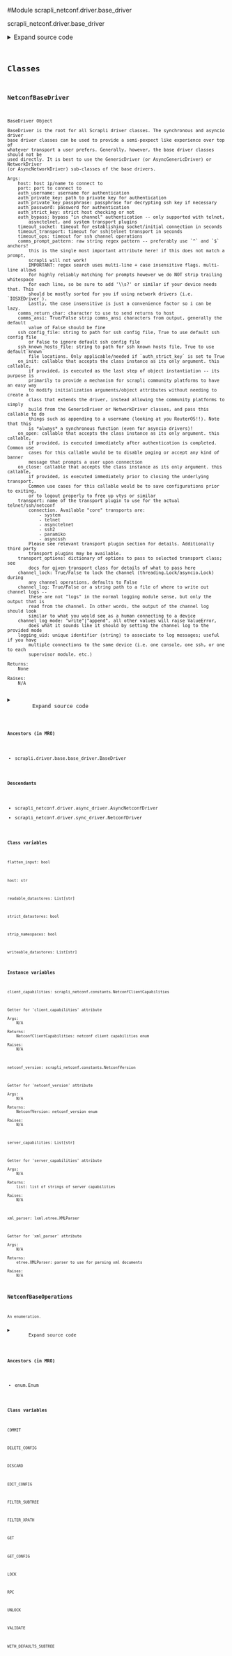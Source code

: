<link rel="preload stylesheet" as="style" href="https://cdnjs.cloudflare.com/ajax/libs/10up-sanitize.css/11.0.1/sanitize.min.css" integrity="sha256-PK9q560IAAa6WVRRh76LtCaI8pjTJ2z11v0miyNNjrs=" crossorigin>
<link rel="preload stylesheet" as="style" href="https://cdnjs.cloudflare.com/ajax/libs/10up-sanitize.css/11.0.1/typography.min.css" integrity="sha256-7l/o7C8jubJiy74VsKTidCy1yBkRtiUGbVkYBylBqUg=" crossorigin>
<link rel="stylesheet preload" as="style" href="https://cdnjs.cloudflare.com/ajax/libs/highlight.js/10.1.1/styles/github.min.css" crossorigin>
<script defer src="https://cdnjs.cloudflare.com/ajax/libs/highlight.js/10.1.1/highlight.min.js" integrity="sha256-Uv3H6lx7dJmRfRvH8TH6kJD1TSK1aFcwgx+mdg3epi8=" crossorigin></script>
<script>window.addEventListener('DOMContentLoaded', () => hljs.initHighlighting())</script>















#Module scrapli_netconf.driver.base_driver

scrapli_netconf.driver.base_driver

<details class="source">
    <summary>
        <span>Expand source code</span>
    </summary>
    <pre>
        <code class="python">
"""scrapli_netconf.driver.base_driver"""
import importlib
from dataclasses import fields
from enum import Enum
from typing import Any, Callable, List, Optional, Tuple, Union

from lxml import etree
from lxml.etree import Element

from scrapli.driver.base.base_driver import BaseDriver
from scrapli.exceptions import ScrapliTypeError, ScrapliValueError
from scrapli.helper import user_warning
from scrapli_netconf.channel.base_channel import NetconfBaseChannelArgs
from scrapli_netconf.constants import NetconfClientCapabilities, NetconfVersion, XmlParserVersion
from scrapli_netconf.exceptions import CapabilityNotSupported
from scrapli_netconf.response import NetconfResponse

COMPRESSED_PARSER = etree.XMLParser(remove_blank_text=True, recover=True)
STANDARD_PARSER = etree.XMLParser(remove_blank_text=False, recover=True)


class NetconfBaseOperations(Enum):
    FILTER_SUBTREE = "<filter type='{filter_type}'></filter>"
    FILTER_XPATH = "<filter type='{filter_type}' select='{xpath}'></filter>"
    WITH_DEFAULTS_SUBTREE = (
        "<with-defaults xmlns='urn:ietf:params:xml:ns:yang:ietf-netconf-with-defaults'>"
        "{default_type}</with-defaults>"
    )
    GET = "<get></get>"
    GET_CONFIG = "<get-config><source><{source}/></source></get-config>"
    EDIT_CONFIG = "<edit-config><target><{target}/></target></edit-config>"
    DELETE_CONFIG = "<delete-config><target><{target}/></target></delete-config>"
    COMMIT = "<commit/>"
    DISCARD = "<discard-changes/>"
    LOCK = "<lock><target><{target}/></target></lock>"
    UNLOCK = "<unlock><target><{target}/></target></unlock>"
    RPC = "<rpc xmlns='urn:ietf:params:xml:ns:netconf:base:1.0' message-id='{message_id}'></rpc>"
    VALIDATE = "<validate><source><{source}/></source></validate>"


class NetconfBaseDriver(BaseDriver):
    host: str
    readable_datastores: List[str]
    writeable_datastores: List[str]
    strip_namespaces: bool
    strict_datastores: bool
    flatten_input: bool
    _netconf_base_channel_args: NetconfBaseChannelArgs

    @property
    def netconf_version(self) -> NetconfVersion:
        """
        Getter for 'netconf_version' attribute

        Args:
            N/A

        Returns:
            NetconfVersion: netconf_version enum

        Raises:
            N/A

        """
        return self._netconf_base_channel_args.netconf_version

    @netconf_version.setter
    def netconf_version(self, value: NetconfVersion) -> None:
        """
        Setter for 'netconf_version' attribute

        Args:
            value: NetconfVersion

        Returns:
            None

        Raises:
            ScrapliTypeError: if value is not of type NetconfVersion

        """
        if not isinstance(value, NetconfVersion):
            raise ScrapliTypeError

        self.logger.debug(f"setting 'netconf_version' value to '{value.value}'")

        self._netconf_base_channel_args.netconf_version = value

        if self._netconf_base_channel_args.netconf_version == NetconfVersion.VERSION_1_0:
            self._base_channel_args.comms_prompt_pattern = "]]>]]>"
        else:
            self._base_channel_args.comms_prompt_pattern = r"^##$"

    @property
    def client_capabilities(self) -> NetconfClientCapabilities:
        """
        Getter for 'client_capabilities' attribute

        Args:
            N/A

        Returns:
            NetconfClientCapabilities: netconf client capabilities enum

        Raises:
            N/A

        """
        return self._netconf_base_channel_args.client_capabilities

    @client_capabilities.setter
    def client_capabilities(self, value: NetconfClientCapabilities) -> None:
        """
        Setter for 'client_capabilities' attribute

        Args:
            value: NetconfClientCapabilities value for client_capabilities

        Returns:
            None

        Raises:
            ScrapliTypeError: if value is not of type NetconfClientCapabilities

        """
        if not isinstance(value, NetconfClientCapabilities):
            raise ScrapliTypeError

        self.logger.debug(f"setting 'client_capabilities' value to '{value.value}'")

        self._netconf_base_channel_args.client_capabilities = value

    @property
    def server_capabilities(self) -> List[str]:
        """
        Getter for 'server_capabilities' attribute

        Args:
            N/A

        Returns:
            list: list of strings of server capabilities

        Raises:
            N/A

        """
        return self._netconf_base_channel_args.server_capabilities or []

    @server_capabilities.setter
    def server_capabilities(self, value: NetconfClientCapabilities) -> None:
        """
        Setter for 'server_capabilities' attribute

        Args:
            value: list of strings of netconf server capabilities

        Returns:
            None

        Raises:
            ScrapliTypeError: if value is not of type list

        """
        if not isinstance(value, list):
            raise ScrapliTypeError

        self.logger.debug(f"setting 'server_capabilities' value to '{value}'")

        self._netconf_base_channel_args.server_capabilities = value

    @staticmethod
    def _determine_preferred_netconf_version(
        preferred_netconf_version: Optional[str],
    ) -> NetconfVersion:
        """
        Determine users preferred netconf version (if applicable)

        Args:
            preferred_netconf_version: optional string indicating users preferred netconf version

        Returns:
            NetconfVersion: users preferred netconf version

        Raises:
            ScrapliValueError: if preferred_netconf_version is not None or a valid option

        """
        if preferred_netconf_version is None:
            return NetconfVersion.UNKNOWN
        if preferred_netconf_version == "1.0":
            return NetconfVersion.VERSION_1_0
        if preferred_netconf_version == "1.1":
            return NetconfVersion.VERSION_1_1

        raise ScrapliValueError(
            "'preferred_netconf_version' provided with invalid value, must be one of: "
            "None, '1.0', or '1.1'"
        )

    @staticmethod
    def _determine_preferred_xml_parser(use_compressed_parser: bool) -> XmlParserVersion:
        """
        Determine users preferred xml payload parser

        Args:
            use_compressed_parser: bool indicating use of compressed parser or not

        Returns:
            XmlParserVersion: users xml parser version

        Raises:
            N/A

        """
        if use_compressed_parser is True:
            return XmlParserVersion.COMPRESSED_PARSER
        return XmlParserVersion.STANDARD_PARSER

    @property
    def xml_parser(self) -> etree.XMLParser:
        """
        Getter for 'xml_parser' attribute

        Args:
            N/A

        Returns:
            etree.XMLParser: parser to use for parsing xml documents

        Raises:
            N/A

        """
        if self._netconf_base_channel_args.xml_parser == XmlParserVersion.COMPRESSED_PARSER:
            return COMPRESSED_PARSER
        return STANDARD_PARSER

    @xml_parser.setter
    def xml_parser(self, value: XmlParserVersion) -> None:
        """
        Setter for 'xml_parser' attribute

        Args:
            value: enum indicating parser version to use

        Returns:
            None

        Raises:
            ScrapliTypeError: if value is not of type XmlParserVersion

        """
        if not isinstance(value, XmlParserVersion):
            raise ScrapliTypeError

        self._netconf_base_channel_args.xml_parser = value

    def _transport_factory(self) -> Tuple[Callable[..., Any], object]:
        """
        Determine proper transport class and necessary arguments to initialize that class

        Args:
            N/A

        Returns:
            Tuple[Callable[..., Any], object]: tuple of transport class and dataclass of transport
                class specific arguments

        Raises:
            N/A

        """
        transport_plugin_module = importlib.import_module(
            f"scrapli_netconf.transport.plugins.{self.transport_name}.transport"
        )

        transport_class = getattr(
            transport_plugin_module, f"Netconf{self.transport_name.capitalize()}Transport"
        )
        plugin_transport_args_class = getattr(transport_plugin_module, "PluginTransportArgs")

        _plugin_transport_args = {
            field.name: getattr(self, field.name) for field in fields(plugin_transport_args_class)
        }

        plugin_transport_args = plugin_transport_args_class(**_plugin_transport_args)

        return transport_class, plugin_transport_args

    def _build_readable_datastores(self) -> None:
        """
        Build a list of readable datastores based on server's advertised capabilities

        Args:
            N/A

        Returns:
            None

        Raises:
            N/A

        """
        self.readable_datastores = []
        self.readable_datastores.append("running")
        if "urn:ietf:params:netconf:capability:candidate:1.0" in self.server_capabilities:
            self.readable_datastores.append("candidate")
        if "urn:ietf:params:netconf:capability:startup:1.0" in self.server_capabilities:
            self.readable_datastores.append("startup")

    def _build_writeable_datastores(self) -> None:
        """
        Build a list of writeable/editable datastores based on server's advertised capabilities

        Args:
            N/A

        Returns:
            None

        Raises:
            N/A

        """
        self.writeable_datastores = []
        if "urn:ietf:params:netconf:capability:writeable-running:1.0" in self.server_capabilities:
            self.writeable_datastores.append("running")
        if "urn:ietf:params:netconf:capability:writable-running:1.0" in self.server_capabilities:
            # NOTE: iosxe shows "writable" (as of 2020.07.01) despite RFC being "writeable"
            self.writeable_datastores.append("running")
        if "urn:ietf:params:netconf:capability:candidate:1.0" in self.server_capabilities:
            self.writeable_datastores.append("candidate")
        if "urn:ietf:params:netconf:capability:startup:1.0" in self.server_capabilities:
            self.writeable_datastores.append("startup")

    def _validate_get_config_target(self, source: str) -> None:
        """
        Validate get-config source is acceptable

        Args:
            source: configuration source to get; typically one of running|startup|candidate

        Returns:
            None

        Raises:
            ScrapliValueError: if an invalid source was selected and strict_datastores is True

        """
        if source not in self.readable_datastores:
            msg = f"'source' should be one of {self.readable_datastores}, got '{source}'"
            self.logger.warning(msg)
            if self.strict_datastores is True:
                raise ScrapliValueError(msg)
            user_warning(title="Invalid datastore source!", message=msg)

    def _validate_edit_config_target(self, target: str) -> None:
        """
        Validate edit-config/lock/unlock target is acceptable

        Args:
            target: configuration source to edit/lock; typically one of running|startup|candidate

        Returns:
            None

        Raises:
            ScrapliValueError: if an invalid source was selected

        """
        if target not in self.writeable_datastores:
            msg = f"'target' should be one of {self.writeable_datastores}, got '{target}'"
            self.logger.warning(msg)
            if self.strict_datastores is True:
                raise ScrapliValueError(msg)
            user_warning(title="Invalid datastore target!", message=msg)

    def _validate_delete_config_target(self, target: str) -> None:
        """
        Validate delete-config/lock/unlock target is acceptable

        Args:
            target: configuration source to delete; typically one of startup|candidate

        Returns:
            None

        Raises:
            ScrapliValueError: if an invalid target was selected

        """
        if target == "running" or target not in self.writeable_datastores:
            msg = f"'target' should be one of {self.writeable_datastores}, got '{target}'"
            if target == "running":
                msg = "delete-config 'target' may not be 'running'"
            self.logger.warning(msg)
            if self.strict_datastores is True:
                raise ScrapliValueError(msg)
            user_warning(title="Invalid datastore target!", message=msg)

    def _build_base_elem(self) -> Element:
        """
        Create base element for netconf operations

        Args:
            N/A

        Returns:
            Element: lxml base element to use for netconf operation

        Raises:
            N/A

        """
        # pylint did not seem to want to be ok with assigning this as a class attribute... and its
        # only used here so... here we are
        self.message_id: int  # pylint: disable=W0201
        self.logger.debug(f"Building base element for message id {self.message_id}")
        base_xml_str = NetconfBaseOperations.RPC.value.format(message_id=self.message_id)
        self.message_id += 1
        base_elem = etree.fromstring(text=base_xml_str)
        return base_elem

    def _build_filters(self, filters: List[str], filter_type: str = "subtree") -> Element:
        """
        Create filter element for a given rpc

        Args:
            filters: list of strings of filters to build into a filter element
            filter_type: type of filter; subtree|xpath

        Returns:
            Element: lxml filter element to use for netconf operation

        Raises:
            CapabilityNotSupported: if xpath selected and not supported on server
            ScrapliValueError: if filter_type is not one of subtree|xpath

        """
        if filter_type == "subtree":
            xml_filter_elem = etree.fromstring(
                NetconfBaseOperations.FILTER_SUBTREE.value.format(filter_type=filter_type),
            )
            for filter_ in filters:
                # "validate" subtree filter by forcing it into xml, parser "flattens" it as well
                xml_filter_element = etree.fromstring(filter_, parser=self.xml_parser)
                # insert the subtree filter into the parent filter element
                xml_filter_elem.insert(1, xml_filter_element)
        elif filter_type == "xpath":
            if "urn:ietf:params:netconf:capability:xpath:1.0" not in self.server_capabilities:
                msg = "xpath filter requested, but is not supported by the server"
                self.logger.exception(msg)
                raise CapabilityNotSupported(msg)
            # assuming for now that there will only ever be a single xpath string/filter... this may
            # end up being a shitty assumption!
            filter_ = filters[0]
            xml_filter_elem = etree.fromstring(
                NetconfBaseOperations.FILTER_XPATH.value.format(
                    filter_type=filter_type, xpath=filter_
                ),
                parser=self.xml_parser,
            )
        else:
            raise ScrapliValueError(
                f"'filter_type' should be one of subtree|xpath, got '{filter_type}'"
            )
        return xml_filter_elem

    def _build_with_defaults(self, default_type: str = "report-all") -> Element:
        """
        Create with-defaults element for a given operation

        Args:
            default_type: enumeration of with-defaults; report-all|trim|explicit|report-all-tagged

        Returns:
            Element: lxml with-defaults element to use for netconf operation

        Raises:
            CapabilityNotSupported: if default_type provided but not supported by device
            ScrapliValueError: if default_type is not one of
                report-all|trim|explicit|report-all-tagged

        """

        if default_type in ["report-all", "trim", "explicit", "report-all-tagged"]:
            if (
                "urn:ietf:params:netconf:capability:with-defaults:1.0"
                not in self.server_capabilities
            ):
                msg = "with-defaults requested, but is not supported by the server"
                self.logger.exception(msg)
                raise CapabilityNotSupported(msg)
            xml_with_defaults_element = etree.fromstring(
                NetconfBaseOperations.WITH_DEFAULTS_SUBTREE.value.format(default_type=default_type),
                parser=self.xml_parser,
            )
        else:
            raise ScrapliValueError(
                "'default_type' should be one of report-all|trim|explicit|report-all-tagged, "
                f"got '{default_type}'"
            )
        return xml_with_defaults_element

    def _pre_get(self, filter_: str, filter_type: str = "subtree") -> NetconfResponse:
        """
        Handle pre "get" tasks for consistency between sync/async versions

        *NOTE*
        The channel input (filter_) is loaded up as an lxml etree element here, this is done with a
        parser that removes whitespace. This has a somewhat undesirable effect of making any
        "pretty" input not pretty, however... after we load the xml object (which we do to validate
        that it is valid xml) we dump that xml object back to a string to be used as the actual
        raw payload we send down the channel, which means we are sending "flattened" (not pretty/
        indented xml) to the device. This is important it seems! Some devices seme to not mind
        having the "nicely" formatted input (pretty xml). But! On devices that "echo" the inputs
        back -- sometimes the device will respond to our rpc without "finishing" echoing our inputs
        to the device, this breaks the core "read until input" processing that scrapli always does.
        For whatever reason if there are no line breaks this does not seem to happen? /shrug. Note
        that this comment applies to all of the "pre" methods that we parse a filter/payload!

        Args:
            filter_: string filter to apply to the get
            filter_type: type of filter; subtree|xpath

        Returns:
            NetconfResponse: scrapli_netconf NetconfResponse object containing all the necessary
                channel inputs (string and xml)

        Raises:
            N/A

        """
        self.logger.debug(
            f"Building payload for 'get' operation. filter_type: {filter_type}, filter_: {filter_}"
        )

        # build base request and insert the get element
        xml_request = self._build_base_elem()
        xml_get_element = etree.fromstring(NetconfBaseOperations.GET.value)
        xml_request.insert(0, xml_get_element)

        xml_filter_elem = self._build_filters(filters=[filter_], filter_type=filter_type)

        # insert filter element into parent get element
        get_element = xml_request.find("get")
        get_element.insert(0, xml_filter_elem)

        channel_input = etree.tostring(
            element_or_tree=xml_request, xml_declaration=True, encoding="utf-8"
        )

        if self.netconf_version == NetconfVersion.VERSION_1_0:
            channel_input = channel_input + b"\n]]>]]>"

        response = NetconfResponse(
            host=self.host,
            channel_input=channel_input.decode(),
            xml_input=xml_request,
            netconf_version=self.netconf_version,
            strip_namespaces=self.strip_namespaces,
        )
        self.logger.debug(f"Built payload for 'get' operation. Payload: {channel_input.decode()}")
        return response

    def _pre_get_config(
        self,
        source: str = "running",
        filters: Optional[Union[str, List[str]]] = None,
        filter_type: str = "subtree",
        default_type: Optional[str] = None,
    ) -> NetconfResponse:
        """
        Handle pre "get_config" tasks for consistency between sync/async versions

        Args:
            source: configuration source to get; typically one of running|startup|candidate
            filters: string or list of strings of filters to apply to configuration
            filter_type: type of filter; subtree|xpath
            default_type: string of with-default mode to apply when retrieving configuration

        Returns:
            NetconfResponse: scrapli_netconf NetconfResponse object containing all the necessary
                channel inputs (string and xml)

        Raises:
            N/A

        """
        self.logger.debug(
            f"Building payload for 'get-config' operation. source: {source}, filter_type: "
            f"{filter_type}, filters: {filters}, default_type: {default_type}"
        )
        self._validate_get_config_target(source=source)

        # build base request and insert the get-config element
        xml_request = self._build_base_elem()
        xml_get_config_element = etree.fromstring(
            NetconfBaseOperations.GET_CONFIG.value.format(source=source), parser=self.xml_parser
        )
        xml_request.insert(0, xml_get_config_element)

        if filters is not None:
            if isinstance(filters, str):
                filters = [filters]
            xml_filter_elem = self._build_filters(filters=filters, filter_type=filter_type)
            # insert filter element into parent get element
            get_element = xml_request.find("get-config")
            # insert *after* source, otherwise juniper seems to gripe, maybe/probably others as well
            get_element.insert(1, xml_filter_elem)

        if default_type is not None:
            xml_with_defaults_elem = self._build_with_defaults(default_type=default_type)
            get_element = xml_request.find("get-config")
            get_element.insert(2, xml_with_defaults_elem)

        channel_input = etree.tostring(
            element_or_tree=xml_request, xml_declaration=True, encoding="utf-8"
        )

        if self.netconf_version == NetconfVersion.VERSION_1_0:
            channel_input = channel_input + b"\n]]>]]>"

        response = NetconfResponse(
            host=self.host,
            channel_input=channel_input.decode(),
            xml_input=xml_request,
            netconf_version=self.netconf_version,
            strip_namespaces=self.strip_namespaces,
        )
        self.logger.debug(
            f"Built payload for 'get-config' operation. Payload: {channel_input.decode()}"
        )
        return response

    def _pre_edit_config(
        self, config: Union[str, List[str]], target: str = "running"
    ) -> NetconfResponse:
        """
        Handle pre "edit_config" tasks for consistency between sync/async versions

        Args:
            config: configuration to send to device
            target: configuration source to target; running|startup|candidate

        Returns:
            NetconfResponse: scrapli_netconf NetconfResponse object containing all the necessary
                channel inputs (string and xml)

        Raises:
            N/A

        """
        self.logger.debug(
            f"Building payload for 'edit-config' operation. target: {target}, config: {config}"
        )
        self._validate_edit_config_target(target=target)

        xml_config = etree.fromstring(config, parser=self.xml_parser)

        # build base request and insert the edit-config element
        xml_request = self._build_base_elem()
        xml_edit_config_element = etree.fromstring(
            NetconfBaseOperations.EDIT_CONFIG.value.format(target=target)
        )
        xml_request.insert(0, xml_edit_config_element)

        # insert parent filter element to first position so that target stays first just for nice
        # output/readability
        edit_config_element = xml_request.find("edit-config")
        edit_config_element.insert(1, xml_config)

        channel_input = etree.tostring(
            element_or_tree=xml_request, xml_declaration=True, encoding="utf-8"
        )

        if self.netconf_version == NetconfVersion.VERSION_1_0:
            channel_input = channel_input + b"\n]]>]]>"

        response = NetconfResponse(
            host=self.host,
            channel_input=channel_input.decode(),
            xml_input=xml_request,
            netconf_version=self.netconf_version,
            strip_namespaces=self.strip_namespaces,
        )
        self.logger.debug(
            f"Built payload for 'edit-config' operation. Payload: {channel_input.decode()}"
        )
        return response

    def _pre_delete_config(self, target: str = "running") -> NetconfResponse:
        """
        Handle pre "edit_config" tasks for consistency between sync/async versions

        Args:
            target: configuration source to target; startup|candidate

        Returns:
            NetconfResponse: scrapli_netconf NetconfResponse object containing all the necessary
                channel inputs (string and xml)

        Raises:
            N/A

        """
        self.logger.debug(f"Building payload for 'delete-config' operation. target: {target}")
        self._validate_delete_config_target(target=target)

        xml_request = self._build_base_elem()
        xml_validate_element = etree.fromstring(
            NetconfBaseOperations.DELETE_CONFIG.value.format(target=target), parser=self.xml_parser
        )
        xml_request.insert(0, xml_validate_element)
        channel_input = etree.tostring(
            element_or_tree=xml_request, xml_declaration=True, encoding="utf-8"
        )

        if self.netconf_version == NetconfVersion.VERSION_1_0:
            channel_input = channel_input + b"\n]]>]]>"

        response = NetconfResponse(
            host=self.host,
            channel_input=channel_input.decode(),
            xml_input=xml_request,
            netconf_version=self.netconf_version,
            strip_namespaces=self.strip_namespaces,
        )
        self.logger.debug(
            f"Built payload for 'delete-config' operation. Payload: {channel_input.decode()}"
        )
        return response

    def _pre_commit(self) -> NetconfResponse:
        """
        Handle pre "commit" tasks for consistency between sync/async versions

        Args:
            N/A

        Returns:
            NetconfResponse: scrapli_netconf NetconfResponse object containing all the necessary
                channel inputs (string and xml)

        Raises:
            N/A

        """
        self.logger.debug("Building payload for 'commit' operation")
        xml_request = self._build_base_elem()
        xml_commit_element = etree.fromstring(
            NetconfBaseOperations.COMMIT.value, parser=self.xml_parser
        )
        xml_request.insert(0, xml_commit_element)
        channel_input = etree.tostring(xml_request)

        if self.netconf_version == NetconfVersion.VERSION_1_0:
            channel_input = channel_input + b"\n]]>]]>"

        response = NetconfResponse(
            host=self.host,
            channel_input=channel_input.decode(),
            xml_input=xml_request,
            netconf_version=self.netconf_version,
            strip_namespaces=self.strip_namespaces,
        )
        self.logger.debug(
            f"Built payload for 'commit' operation. Payload: {channel_input.decode()}"
        )
        return response

    def _pre_discard(self) -> NetconfResponse:
        """
        Handle pre "discard" tasks for consistency between sync/async versions

        Args:
            N/A

        Returns:
            NetconfResponse: scrapli_netconf NetconfResponse object containing all the necessary
                channel inputs (string and xml)

        Raises:
            N/A

        """
        self.logger.debug("Building payload for 'discard' operation.")
        xml_request = self._build_base_elem()
        xml_commit_element = etree.fromstring(
            NetconfBaseOperations.DISCARD.value, parser=self.xml_parser
        )
        xml_request.insert(0, xml_commit_element)
        channel_input = etree.tostring(
            element_or_tree=xml_request, xml_declaration=True, encoding="utf-8"
        )

        if self.netconf_version == NetconfVersion.VERSION_1_0:
            channel_input = channel_input + b"\n]]>]]>"

        response = NetconfResponse(
            host=self.host,
            channel_input=channel_input.decode(),
            xml_input=xml_request,
            netconf_version=self.netconf_version,
            strip_namespaces=self.strip_namespaces,
        )
        self.logger.debug(
            f"Built payload for 'discard' operation. Payload: {channel_input.decode()}"
        )
        return response

    def _pre_lock(self, target: str) -> NetconfResponse:
        """
        Handle pre "lock" tasks for consistency between sync/async versions

        Args:
            target: configuration source to target; running|startup|candidate

        Returns:
            NetconfResponse: scrapli_netconf NetconfResponse object containing all the necessary
                channel inputs (string and xml)

        Raises:
            N/A

        """
        self.logger.debug("Building payload for 'lock' operation.")
        self._validate_edit_config_target(target=target)

        xml_request = self._build_base_elem()
        xml_lock_element = etree.fromstring(
            NetconfBaseOperations.LOCK.value.format(target=target), parser=self.xml_parser
        )
        xml_request.insert(0, xml_lock_element)
        channel_input = etree.tostring(
            element_or_tree=xml_request, xml_declaration=True, encoding="utf-8"
        )

        if self.netconf_version == NetconfVersion.VERSION_1_0:
            channel_input = channel_input + b"\n]]>]]>"

        response = NetconfResponse(
            host=self.host,
            channel_input=channel_input.decode(),
            xml_input=xml_request,
            netconf_version=self.netconf_version,
            strip_namespaces=self.strip_namespaces,
        )
        self.logger.debug(f"Built payload for 'lock' operation. Payload: {channel_input.decode()}")
        return response

    def _pre_unlock(self, target: str) -> NetconfResponse:
        """
        Handle pre "unlock" tasks for consistency between sync/async versions

        Args:
            target: configuration source to target; running|startup|candidate

        Returns:
            NetconfResponse: scrapli_netconf NetconfResponse object containing all the necessary
                channel inputs (string and xml)

        Raises:
            N/A

        """
        self.logger.debug("Building payload for 'unlock' operation.")
        self._validate_edit_config_target(target=target)

        xml_request = self._build_base_elem()
        xml_lock_element = etree.fromstring(
            NetconfBaseOperations.UNLOCK.value.format(target=target, parser=self.xml_parser)
        )
        xml_request.insert(0, xml_lock_element)
        channel_input = etree.tostring(
            element_or_tree=xml_request, xml_declaration=True, encoding="utf-8"
        )

        if self.netconf_version == NetconfVersion.VERSION_1_0:
            channel_input = channel_input + b"\n]]>]]>"

        response = NetconfResponse(
            host=self.host,
            channel_input=channel_input.decode(),
            xml_input=xml_request,
            netconf_version=self.netconf_version,
            strip_namespaces=self.strip_namespaces,
        )
        self.logger.debug(
            f"Built payload for 'unlock' operation. Payload: {channel_input.decode()}"
        )
        return response

    def _pre_rpc(self, filter_: str) -> NetconfResponse:
        """
        Handle pre "rpc" tasks for consistency between sync/async versions

        Args:
            filter_: filter/rpc to execute

        Returns:
            NetconfResponse: scrapli_netconf NetconfResponse object containing all the necessary
                channel inputs (string and xml)

        Raises:
            N/A

        """
        self.logger.debug("Building payload for 'rpc' operation.")
        xml_request = self._build_base_elem()

        # build filter element
        xml_filter_elem = etree.fromstring(filter_, parser=self.xml_parser)

        # insert filter element
        xml_request.insert(0, xml_filter_elem)

        channel_input = etree.tostring(
            element_or_tree=xml_request, xml_declaration=True, encoding="utf-8"
        )

        if self.netconf_version == NetconfVersion.VERSION_1_0:
            channel_input = channel_input + b"\n]]>]]>"

        response = NetconfResponse(
            host=self.host,
            channel_input=channel_input.decode(),
            xml_input=xml_request,
            netconf_version=self.netconf_version,
            strip_namespaces=self.strip_namespaces,
        )
        self.logger.debug(f"Built payload for 'rpc' operation. Payload: {channel_input.decode()}")
        return response

    def _pre_validate(self, source: str) -> NetconfResponse:
        """
        Handle pre "validate" tasks for consistency between sync/async versions

        Args:
            source: configuration source to validate; typically one of running|startup|candidate

        Returns:
            NetconfResponse: scrapli_netconf NetconfResponse object containing all the necessary
                channel inputs (string and xml)

        Raises:
            CapabilityNotSupported: if 'validate' capability does not exist

        """
        self.logger.debug("Building payload for 'validate' operation.")

        if not any(
            cap in self.server_capabilities
            for cap in (
                "urn:ietf:params:netconf:capability:validate:1.0",
                "urn:ietf:params:netconf:capability:validate:1.1",
            )
        ):
            msg = "validate requested, but is not supported by the server"
            self.logger.exception(msg)
            raise CapabilityNotSupported(msg)

        self._validate_edit_config_target(target=source)

        xml_request = self._build_base_elem()
        xml_validate_element = etree.fromstring(
            NetconfBaseOperations.VALIDATE.value.format(source=source), parser=self.xml_parser
        )
        xml_request.insert(0, xml_validate_element)
        channel_input = etree.tostring(
            element_or_tree=xml_request, xml_declaration=True, encoding="utf-8"
        )

        if self.netconf_version == NetconfVersion.VERSION_1_0:
            channel_input = channel_input + b"\n]]>]]>"

        response = NetconfResponse(
            host=self.host,
            channel_input=channel_input.decode(),
            xml_input=xml_request,
            netconf_version=self.netconf_version,
            strip_namespaces=self.strip_namespaces,
        )
        self.logger.debug(
            f"Built payload for 'validate' operation. Payload: {channel_input.decode()}"
        )
        return response
        </code>
    </pre>
</details>



## Classes

### NetconfBaseDriver


```text
BaseDriver Object

BaseDriver is the root for all Scrapli driver classes. The synchronous and asyncio driver
base driver classes can be used to provide a semi-pexpect like experience over top of
whatever transport a user prefers. Generally, however, the base driver classes should not be
used directly. It is best to use the GenericDriver (or AsyncGenericDriver) or NetworkDriver
(or AsyncNetworkDriver) sub-classes of the base drivers.

Args:
    host: host ip/name to connect to
    port: port to connect to
    auth_username: username for authentication
    auth_private_key: path to private key for authentication
    auth_private_key_passphrase: passphrase for decrypting ssh key if necessary
    auth_password: password for authentication
    auth_strict_key: strict host checking or not
    auth_bypass: bypass "in channel" authentication -- only supported with telnet,
        asynctelnet, and system transport plugins
    timeout_socket: timeout for establishing socket/initial connection in seconds
    timeout_transport: timeout for ssh|telnet transport in seconds
    timeout_ops: timeout for ssh channel operations
    comms_prompt_pattern: raw string regex pattern -- preferably use `^` and `$` anchors!
        this is the single most important attribute here! if this does not match a prompt,
        scrapli will not work!
        IMPORTANT: regex search uses multi-line + case insensitive flags. multi-line allows
        for highly reliably matching for prompts however we do NOT strip trailing whitespace
        for each line, so be sure to add '\\s?' or similar if your device needs that. This
        should be mostly sorted for you if using network drivers (i.e. `IOSXEDriver`).
        Lastly, the case insensitive is just a convenience factor so i can be lazy.
    comms_return_char: character to use to send returns to host
    comms_ansi: True/False strip comms_ansi characters from output, generally the default
        value of False should be fine
    ssh_config_file: string to path for ssh config file, True to use default ssh config file
        or False to ignore default ssh config file
    ssh_known_hosts_file: string to path for ssh known hosts file, True to use default known
        file locations. Only applicable/needed if `auth_strict_key` is set to True
    on_init: callable that accepts the class instance as its only argument. this callable,
        if provided, is executed as the last step of object instantiation -- its purpose is
        primarily to provide a mechanism for scrapli community platforms to have an easy way
        to modify initialization arguments/object attributes without needing to create a
        class that extends the driver, instead allowing the community platforms to simply
        build from the GenericDriver or NetworkDriver classes, and pass this callable to do
        things such as appending to a username (looking at you RouterOS!!). Note that this
        is *always* a synchronous function (even for asyncio drivers)!
    on_open: callable that accepts the class instance as its only argument. this callable,
        if provided, is executed immediately after authentication is completed. Common use
        cases for this callable would be to disable paging or accept any kind of banner
        message that prompts a user upon connection
    on_close: callable that accepts the class instance as its only argument. this callable,
        if provided, is executed immediately prior to closing the underlying transport.
        Common use cases for this callable would be to save configurations prior to exiting,
        or to logout properly to free up vtys or similar
    transport: name of the transport plugin to use for the actual telnet/ssh/netconf
        connection. Available "core" transports are:
            - system
            - telnet
            - asynctelnet
            - ssh2
            - paramiko
            - asyncssh
        Please see relevant transport plugin section for details. Additionally third party
        transport plugins may be available.
    transport_options: dictionary of options to pass to selected transport class; see
        docs for given transport class for details of what to pass here
    channel_lock: True/False to lock the channel (threading.Lock/asyncio.Lock) during
        any channel operations, defaults to False
    channel_log: True/False or a string path to a file of where to write out channel logs --
        these are not "logs" in the normal logging module sense, but only the output that is
        read from the channel. In other words, the output of the channel log should look
        similar to what you would see as a human connecting to a device
    channel_log_mode: "write"|"append", all other values will raise ValueError,
        does what it sounds like it should by setting the channel log to the provided mode
    logging_uid: unique identifier (string) to associate to log messages; useful if you have
        multiple connections to the same device (i.e. one console, one ssh, or one to each
        supervisor module, etc.)

Returns:
    None

Raises:
    N/A
```

<details class="source">
    <summary>
        <span>Expand source code</span>
    </summary>
    <pre>
        <code class="python">
class NetconfBaseDriver(BaseDriver):
    host: str
    readable_datastores: List[str]
    writeable_datastores: List[str]
    strip_namespaces: bool
    strict_datastores: bool
    flatten_input: bool
    _netconf_base_channel_args: NetconfBaseChannelArgs

    @property
    def netconf_version(self) -> NetconfVersion:
        """
        Getter for 'netconf_version' attribute

        Args:
            N/A

        Returns:
            NetconfVersion: netconf_version enum

        Raises:
            N/A

        """
        return self._netconf_base_channel_args.netconf_version

    @netconf_version.setter
    def netconf_version(self, value: NetconfVersion) -> None:
        """
        Setter for 'netconf_version' attribute

        Args:
            value: NetconfVersion

        Returns:
            None

        Raises:
            ScrapliTypeError: if value is not of type NetconfVersion

        """
        if not isinstance(value, NetconfVersion):
            raise ScrapliTypeError

        self.logger.debug(f"setting 'netconf_version' value to '{value.value}'")

        self._netconf_base_channel_args.netconf_version = value

        if self._netconf_base_channel_args.netconf_version == NetconfVersion.VERSION_1_0:
            self._base_channel_args.comms_prompt_pattern = "]]>]]>"
        else:
            self._base_channel_args.comms_prompt_pattern = r"^##$"

    @property
    def client_capabilities(self) -> NetconfClientCapabilities:
        """
        Getter for 'client_capabilities' attribute

        Args:
            N/A

        Returns:
            NetconfClientCapabilities: netconf client capabilities enum

        Raises:
            N/A

        """
        return self._netconf_base_channel_args.client_capabilities

    @client_capabilities.setter
    def client_capabilities(self, value: NetconfClientCapabilities) -> None:
        """
        Setter for 'client_capabilities' attribute

        Args:
            value: NetconfClientCapabilities value for client_capabilities

        Returns:
            None

        Raises:
            ScrapliTypeError: if value is not of type NetconfClientCapabilities

        """
        if not isinstance(value, NetconfClientCapabilities):
            raise ScrapliTypeError

        self.logger.debug(f"setting 'client_capabilities' value to '{value.value}'")

        self._netconf_base_channel_args.client_capabilities = value

    @property
    def server_capabilities(self) -> List[str]:
        """
        Getter for 'server_capabilities' attribute

        Args:
            N/A

        Returns:
            list: list of strings of server capabilities

        Raises:
            N/A

        """
        return self._netconf_base_channel_args.server_capabilities or []

    @server_capabilities.setter
    def server_capabilities(self, value: NetconfClientCapabilities) -> None:
        """
        Setter for 'server_capabilities' attribute

        Args:
            value: list of strings of netconf server capabilities

        Returns:
            None

        Raises:
            ScrapliTypeError: if value is not of type list

        """
        if not isinstance(value, list):
            raise ScrapliTypeError

        self.logger.debug(f"setting 'server_capabilities' value to '{value}'")

        self._netconf_base_channel_args.server_capabilities = value

    @staticmethod
    def _determine_preferred_netconf_version(
        preferred_netconf_version: Optional[str],
    ) -> NetconfVersion:
        """
        Determine users preferred netconf version (if applicable)

        Args:
            preferred_netconf_version: optional string indicating users preferred netconf version

        Returns:
            NetconfVersion: users preferred netconf version

        Raises:
            ScrapliValueError: if preferred_netconf_version is not None or a valid option

        """
        if preferred_netconf_version is None:
            return NetconfVersion.UNKNOWN
        if preferred_netconf_version == "1.0":
            return NetconfVersion.VERSION_1_0
        if preferred_netconf_version == "1.1":
            return NetconfVersion.VERSION_1_1

        raise ScrapliValueError(
            "'preferred_netconf_version' provided with invalid value, must be one of: "
            "None, '1.0', or '1.1'"
        )

    @staticmethod
    def _determine_preferred_xml_parser(use_compressed_parser: bool) -> XmlParserVersion:
        """
        Determine users preferred xml payload parser

        Args:
            use_compressed_parser: bool indicating use of compressed parser or not

        Returns:
            XmlParserVersion: users xml parser version

        Raises:
            N/A

        """
        if use_compressed_parser is True:
            return XmlParserVersion.COMPRESSED_PARSER
        return XmlParserVersion.STANDARD_PARSER

    @property
    def xml_parser(self) -> etree.XMLParser:
        """
        Getter for 'xml_parser' attribute

        Args:
            N/A

        Returns:
            etree.XMLParser: parser to use for parsing xml documents

        Raises:
            N/A

        """
        if self._netconf_base_channel_args.xml_parser == XmlParserVersion.COMPRESSED_PARSER:
            return COMPRESSED_PARSER
        return STANDARD_PARSER

    @xml_parser.setter
    def xml_parser(self, value: XmlParserVersion) -> None:
        """
        Setter for 'xml_parser' attribute

        Args:
            value: enum indicating parser version to use

        Returns:
            None

        Raises:
            ScrapliTypeError: if value is not of type XmlParserVersion

        """
        if not isinstance(value, XmlParserVersion):
            raise ScrapliTypeError

        self._netconf_base_channel_args.xml_parser = value

    def _transport_factory(self) -> Tuple[Callable[..., Any], object]:
        """
        Determine proper transport class and necessary arguments to initialize that class

        Args:
            N/A

        Returns:
            Tuple[Callable[..., Any], object]: tuple of transport class and dataclass of transport
                class specific arguments

        Raises:
            N/A

        """
        transport_plugin_module = importlib.import_module(
            f"scrapli_netconf.transport.plugins.{self.transport_name}.transport"
        )

        transport_class = getattr(
            transport_plugin_module, f"Netconf{self.transport_name.capitalize()}Transport"
        )
        plugin_transport_args_class = getattr(transport_plugin_module, "PluginTransportArgs")

        _plugin_transport_args = {
            field.name: getattr(self, field.name) for field in fields(plugin_transport_args_class)
        }

        plugin_transport_args = plugin_transport_args_class(**_plugin_transport_args)

        return transport_class, plugin_transport_args

    def _build_readable_datastores(self) -> None:
        """
        Build a list of readable datastores based on server's advertised capabilities

        Args:
            N/A

        Returns:
            None

        Raises:
            N/A

        """
        self.readable_datastores = []
        self.readable_datastores.append("running")
        if "urn:ietf:params:netconf:capability:candidate:1.0" in self.server_capabilities:
            self.readable_datastores.append("candidate")
        if "urn:ietf:params:netconf:capability:startup:1.0" in self.server_capabilities:
            self.readable_datastores.append("startup")

    def _build_writeable_datastores(self) -> None:
        """
        Build a list of writeable/editable datastores based on server's advertised capabilities

        Args:
            N/A

        Returns:
            None

        Raises:
            N/A

        """
        self.writeable_datastores = []
        if "urn:ietf:params:netconf:capability:writeable-running:1.0" in self.server_capabilities:
            self.writeable_datastores.append("running")
        if "urn:ietf:params:netconf:capability:writable-running:1.0" in self.server_capabilities:
            # NOTE: iosxe shows "writable" (as of 2020.07.01) despite RFC being "writeable"
            self.writeable_datastores.append("running")
        if "urn:ietf:params:netconf:capability:candidate:1.0" in self.server_capabilities:
            self.writeable_datastores.append("candidate")
        if "urn:ietf:params:netconf:capability:startup:1.0" in self.server_capabilities:
            self.writeable_datastores.append("startup")

    def _validate_get_config_target(self, source: str) -> None:
        """
        Validate get-config source is acceptable

        Args:
            source: configuration source to get; typically one of running|startup|candidate

        Returns:
            None

        Raises:
            ScrapliValueError: if an invalid source was selected and strict_datastores is True

        """
        if source not in self.readable_datastores:
            msg = f"'source' should be one of {self.readable_datastores}, got '{source}'"
            self.logger.warning(msg)
            if self.strict_datastores is True:
                raise ScrapliValueError(msg)
            user_warning(title="Invalid datastore source!", message=msg)

    def _validate_edit_config_target(self, target: str) -> None:
        """
        Validate edit-config/lock/unlock target is acceptable

        Args:
            target: configuration source to edit/lock; typically one of running|startup|candidate

        Returns:
            None

        Raises:
            ScrapliValueError: if an invalid source was selected

        """
        if target not in self.writeable_datastores:
            msg = f"'target' should be one of {self.writeable_datastores}, got '{target}'"
            self.logger.warning(msg)
            if self.strict_datastores is True:
                raise ScrapliValueError(msg)
            user_warning(title="Invalid datastore target!", message=msg)

    def _validate_delete_config_target(self, target: str) -> None:
        """
        Validate delete-config/lock/unlock target is acceptable

        Args:
            target: configuration source to delete; typically one of startup|candidate

        Returns:
            None

        Raises:
            ScrapliValueError: if an invalid target was selected

        """
        if target == "running" or target not in self.writeable_datastores:
            msg = f"'target' should be one of {self.writeable_datastores}, got '{target}'"
            if target == "running":
                msg = "delete-config 'target' may not be 'running'"
            self.logger.warning(msg)
            if self.strict_datastores is True:
                raise ScrapliValueError(msg)
            user_warning(title="Invalid datastore target!", message=msg)

    def _build_base_elem(self) -> Element:
        """
        Create base element for netconf operations

        Args:
            N/A

        Returns:
            Element: lxml base element to use for netconf operation

        Raises:
            N/A

        """
        # pylint did not seem to want to be ok with assigning this as a class attribute... and its
        # only used here so... here we are
        self.message_id: int  # pylint: disable=W0201
        self.logger.debug(f"Building base element for message id {self.message_id}")
        base_xml_str = NetconfBaseOperations.RPC.value.format(message_id=self.message_id)
        self.message_id += 1
        base_elem = etree.fromstring(text=base_xml_str)
        return base_elem

    def _build_filters(self, filters: List[str], filter_type: str = "subtree") -> Element:
        """
        Create filter element for a given rpc

        Args:
            filters: list of strings of filters to build into a filter element
            filter_type: type of filter; subtree|xpath

        Returns:
            Element: lxml filter element to use for netconf operation

        Raises:
            CapabilityNotSupported: if xpath selected and not supported on server
            ScrapliValueError: if filter_type is not one of subtree|xpath

        """
        if filter_type == "subtree":
            xml_filter_elem = etree.fromstring(
                NetconfBaseOperations.FILTER_SUBTREE.value.format(filter_type=filter_type),
            )
            for filter_ in filters:
                # "validate" subtree filter by forcing it into xml, parser "flattens" it as well
                xml_filter_element = etree.fromstring(filter_, parser=self.xml_parser)
                # insert the subtree filter into the parent filter element
                xml_filter_elem.insert(1, xml_filter_element)
        elif filter_type == "xpath":
            if "urn:ietf:params:netconf:capability:xpath:1.0" not in self.server_capabilities:
                msg = "xpath filter requested, but is not supported by the server"
                self.logger.exception(msg)
                raise CapabilityNotSupported(msg)
            # assuming for now that there will only ever be a single xpath string/filter... this may
            # end up being a shitty assumption!
            filter_ = filters[0]
            xml_filter_elem = etree.fromstring(
                NetconfBaseOperations.FILTER_XPATH.value.format(
                    filter_type=filter_type, xpath=filter_
                ),
                parser=self.xml_parser,
            )
        else:
            raise ScrapliValueError(
                f"'filter_type' should be one of subtree|xpath, got '{filter_type}'"
            )
        return xml_filter_elem

    def _build_with_defaults(self, default_type: str = "report-all") -> Element:
        """
        Create with-defaults element for a given operation

        Args:
            default_type: enumeration of with-defaults; report-all|trim|explicit|report-all-tagged

        Returns:
            Element: lxml with-defaults element to use for netconf operation

        Raises:
            CapabilityNotSupported: if default_type provided but not supported by device
            ScrapliValueError: if default_type is not one of
                report-all|trim|explicit|report-all-tagged

        """

        if default_type in ["report-all", "trim", "explicit", "report-all-tagged"]:
            if (
                "urn:ietf:params:netconf:capability:with-defaults:1.0"
                not in self.server_capabilities
            ):
                msg = "with-defaults requested, but is not supported by the server"
                self.logger.exception(msg)
                raise CapabilityNotSupported(msg)
            xml_with_defaults_element = etree.fromstring(
                NetconfBaseOperations.WITH_DEFAULTS_SUBTREE.value.format(default_type=default_type),
                parser=self.xml_parser,
            )
        else:
            raise ScrapliValueError(
                "'default_type' should be one of report-all|trim|explicit|report-all-tagged, "
                f"got '{default_type}'"
            )
        return xml_with_defaults_element

    def _pre_get(self, filter_: str, filter_type: str = "subtree") -> NetconfResponse:
        """
        Handle pre "get" tasks for consistency between sync/async versions

        *NOTE*
        The channel input (filter_) is loaded up as an lxml etree element here, this is done with a
        parser that removes whitespace. This has a somewhat undesirable effect of making any
        "pretty" input not pretty, however... after we load the xml object (which we do to validate
        that it is valid xml) we dump that xml object back to a string to be used as the actual
        raw payload we send down the channel, which means we are sending "flattened" (not pretty/
        indented xml) to the device. This is important it seems! Some devices seme to not mind
        having the "nicely" formatted input (pretty xml). But! On devices that "echo" the inputs
        back -- sometimes the device will respond to our rpc without "finishing" echoing our inputs
        to the device, this breaks the core "read until input" processing that scrapli always does.
        For whatever reason if there are no line breaks this does not seem to happen? /shrug. Note
        that this comment applies to all of the "pre" methods that we parse a filter/payload!

        Args:
            filter_: string filter to apply to the get
            filter_type: type of filter; subtree|xpath

        Returns:
            NetconfResponse: scrapli_netconf NetconfResponse object containing all the necessary
                channel inputs (string and xml)

        Raises:
            N/A

        """
        self.logger.debug(
            f"Building payload for 'get' operation. filter_type: {filter_type}, filter_: {filter_}"
        )

        # build base request and insert the get element
        xml_request = self._build_base_elem()
        xml_get_element = etree.fromstring(NetconfBaseOperations.GET.value)
        xml_request.insert(0, xml_get_element)

        xml_filter_elem = self._build_filters(filters=[filter_], filter_type=filter_type)

        # insert filter element into parent get element
        get_element = xml_request.find("get")
        get_element.insert(0, xml_filter_elem)

        channel_input = etree.tostring(
            element_or_tree=xml_request, xml_declaration=True, encoding="utf-8"
        )

        if self.netconf_version == NetconfVersion.VERSION_1_0:
            channel_input = channel_input + b"\n]]>]]>"

        response = NetconfResponse(
            host=self.host,
            channel_input=channel_input.decode(),
            xml_input=xml_request,
            netconf_version=self.netconf_version,
            strip_namespaces=self.strip_namespaces,
        )
        self.logger.debug(f"Built payload for 'get' operation. Payload: {channel_input.decode()}")
        return response

    def _pre_get_config(
        self,
        source: str = "running",
        filters: Optional[Union[str, List[str]]] = None,
        filter_type: str = "subtree",
        default_type: Optional[str] = None,
    ) -> NetconfResponse:
        """
        Handle pre "get_config" tasks for consistency between sync/async versions

        Args:
            source: configuration source to get; typically one of running|startup|candidate
            filters: string or list of strings of filters to apply to configuration
            filter_type: type of filter; subtree|xpath
            default_type: string of with-default mode to apply when retrieving configuration

        Returns:
            NetconfResponse: scrapli_netconf NetconfResponse object containing all the necessary
                channel inputs (string and xml)

        Raises:
            N/A

        """
        self.logger.debug(
            f"Building payload for 'get-config' operation. source: {source}, filter_type: "
            f"{filter_type}, filters: {filters}, default_type: {default_type}"
        )
        self._validate_get_config_target(source=source)

        # build base request and insert the get-config element
        xml_request = self._build_base_elem()
        xml_get_config_element = etree.fromstring(
            NetconfBaseOperations.GET_CONFIG.value.format(source=source), parser=self.xml_parser
        )
        xml_request.insert(0, xml_get_config_element)

        if filters is not None:
            if isinstance(filters, str):
                filters = [filters]
            xml_filter_elem = self._build_filters(filters=filters, filter_type=filter_type)
            # insert filter element into parent get element
            get_element = xml_request.find("get-config")
            # insert *after* source, otherwise juniper seems to gripe, maybe/probably others as well
            get_element.insert(1, xml_filter_elem)

        if default_type is not None:
            xml_with_defaults_elem = self._build_with_defaults(default_type=default_type)
            get_element = xml_request.find("get-config")
            get_element.insert(2, xml_with_defaults_elem)

        channel_input = etree.tostring(
            element_or_tree=xml_request, xml_declaration=True, encoding="utf-8"
        )

        if self.netconf_version == NetconfVersion.VERSION_1_0:
            channel_input = channel_input + b"\n]]>]]>"

        response = NetconfResponse(
            host=self.host,
            channel_input=channel_input.decode(),
            xml_input=xml_request,
            netconf_version=self.netconf_version,
            strip_namespaces=self.strip_namespaces,
        )
        self.logger.debug(
            f"Built payload for 'get-config' operation. Payload: {channel_input.decode()}"
        )
        return response

    def _pre_edit_config(
        self, config: Union[str, List[str]], target: str = "running"
    ) -> NetconfResponse:
        """
        Handle pre "edit_config" tasks for consistency between sync/async versions

        Args:
            config: configuration to send to device
            target: configuration source to target; running|startup|candidate

        Returns:
            NetconfResponse: scrapli_netconf NetconfResponse object containing all the necessary
                channel inputs (string and xml)

        Raises:
            N/A

        """
        self.logger.debug(
            f"Building payload for 'edit-config' operation. target: {target}, config: {config}"
        )
        self._validate_edit_config_target(target=target)

        xml_config = etree.fromstring(config, parser=self.xml_parser)

        # build base request and insert the edit-config element
        xml_request = self._build_base_elem()
        xml_edit_config_element = etree.fromstring(
            NetconfBaseOperations.EDIT_CONFIG.value.format(target=target)
        )
        xml_request.insert(0, xml_edit_config_element)

        # insert parent filter element to first position so that target stays first just for nice
        # output/readability
        edit_config_element = xml_request.find("edit-config")
        edit_config_element.insert(1, xml_config)

        channel_input = etree.tostring(
            element_or_tree=xml_request, xml_declaration=True, encoding="utf-8"
        )

        if self.netconf_version == NetconfVersion.VERSION_1_0:
            channel_input = channel_input + b"\n]]>]]>"

        response = NetconfResponse(
            host=self.host,
            channel_input=channel_input.decode(),
            xml_input=xml_request,
            netconf_version=self.netconf_version,
            strip_namespaces=self.strip_namespaces,
        )
        self.logger.debug(
            f"Built payload for 'edit-config' operation. Payload: {channel_input.decode()}"
        )
        return response

    def _pre_delete_config(self, target: str = "running") -> NetconfResponse:
        """
        Handle pre "edit_config" tasks for consistency between sync/async versions

        Args:
            target: configuration source to target; startup|candidate

        Returns:
            NetconfResponse: scrapli_netconf NetconfResponse object containing all the necessary
                channel inputs (string and xml)

        Raises:
            N/A

        """
        self.logger.debug(f"Building payload for 'delete-config' operation. target: {target}")
        self._validate_delete_config_target(target=target)

        xml_request = self._build_base_elem()
        xml_validate_element = etree.fromstring(
            NetconfBaseOperations.DELETE_CONFIG.value.format(target=target), parser=self.xml_parser
        )
        xml_request.insert(0, xml_validate_element)
        channel_input = etree.tostring(
            element_or_tree=xml_request, xml_declaration=True, encoding="utf-8"
        )

        if self.netconf_version == NetconfVersion.VERSION_1_0:
            channel_input = channel_input + b"\n]]>]]>"

        response = NetconfResponse(
            host=self.host,
            channel_input=channel_input.decode(),
            xml_input=xml_request,
            netconf_version=self.netconf_version,
            strip_namespaces=self.strip_namespaces,
        )
        self.logger.debug(
            f"Built payload for 'delete-config' operation. Payload: {channel_input.decode()}"
        )
        return response

    def _pre_commit(self) -> NetconfResponse:
        """
        Handle pre "commit" tasks for consistency between sync/async versions

        Args:
            N/A

        Returns:
            NetconfResponse: scrapli_netconf NetconfResponse object containing all the necessary
                channel inputs (string and xml)

        Raises:
            N/A

        """
        self.logger.debug("Building payload for 'commit' operation")
        xml_request = self._build_base_elem()
        xml_commit_element = etree.fromstring(
            NetconfBaseOperations.COMMIT.value, parser=self.xml_parser
        )
        xml_request.insert(0, xml_commit_element)
        channel_input = etree.tostring(xml_request)

        if self.netconf_version == NetconfVersion.VERSION_1_0:
            channel_input = channel_input + b"\n]]>]]>"

        response = NetconfResponse(
            host=self.host,
            channel_input=channel_input.decode(),
            xml_input=xml_request,
            netconf_version=self.netconf_version,
            strip_namespaces=self.strip_namespaces,
        )
        self.logger.debug(
            f"Built payload for 'commit' operation. Payload: {channel_input.decode()}"
        )
        return response

    def _pre_discard(self) -> NetconfResponse:
        """
        Handle pre "discard" tasks for consistency between sync/async versions

        Args:
            N/A

        Returns:
            NetconfResponse: scrapli_netconf NetconfResponse object containing all the necessary
                channel inputs (string and xml)

        Raises:
            N/A

        """
        self.logger.debug("Building payload for 'discard' operation.")
        xml_request = self._build_base_elem()
        xml_commit_element = etree.fromstring(
            NetconfBaseOperations.DISCARD.value, parser=self.xml_parser
        )
        xml_request.insert(0, xml_commit_element)
        channel_input = etree.tostring(
            element_or_tree=xml_request, xml_declaration=True, encoding="utf-8"
        )

        if self.netconf_version == NetconfVersion.VERSION_1_0:
            channel_input = channel_input + b"\n]]>]]>"

        response = NetconfResponse(
            host=self.host,
            channel_input=channel_input.decode(),
            xml_input=xml_request,
            netconf_version=self.netconf_version,
            strip_namespaces=self.strip_namespaces,
        )
        self.logger.debug(
            f"Built payload for 'discard' operation. Payload: {channel_input.decode()}"
        )
        return response

    def _pre_lock(self, target: str) -> NetconfResponse:
        """
        Handle pre "lock" tasks for consistency between sync/async versions

        Args:
            target: configuration source to target; running|startup|candidate

        Returns:
            NetconfResponse: scrapli_netconf NetconfResponse object containing all the necessary
                channel inputs (string and xml)

        Raises:
            N/A

        """
        self.logger.debug("Building payload for 'lock' operation.")
        self._validate_edit_config_target(target=target)

        xml_request = self._build_base_elem()
        xml_lock_element = etree.fromstring(
            NetconfBaseOperations.LOCK.value.format(target=target), parser=self.xml_parser
        )
        xml_request.insert(0, xml_lock_element)
        channel_input = etree.tostring(
            element_or_tree=xml_request, xml_declaration=True, encoding="utf-8"
        )

        if self.netconf_version == NetconfVersion.VERSION_1_0:
            channel_input = channel_input + b"\n]]>]]>"

        response = NetconfResponse(
            host=self.host,
            channel_input=channel_input.decode(),
            xml_input=xml_request,
            netconf_version=self.netconf_version,
            strip_namespaces=self.strip_namespaces,
        )
        self.logger.debug(f"Built payload for 'lock' operation. Payload: {channel_input.decode()}")
        return response

    def _pre_unlock(self, target: str) -> NetconfResponse:
        """
        Handle pre "unlock" tasks for consistency between sync/async versions

        Args:
            target: configuration source to target; running|startup|candidate

        Returns:
            NetconfResponse: scrapli_netconf NetconfResponse object containing all the necessary
                channel inputs (string and xml)

        Raises:
            N/A

        """
        self.logger.debug("Building payload for 'unlock' operation.")
        self._validate_edit_config_target(target=target)

        xml_request = self._build_base_elem()
        xml_lock_element = etree.fromstring(
            NetconfBaseOperations.UNLOCK.value.format(target=target, parser=self.xml_parser)
        )
        xml_request.insert(0, xml_lock_element)
        channel_input = etree.tostring(
            element_or_tree=xml_request, xml_declaration=True, encoding="utf-8"
        )

        if self.netconf_version == NetconfVersion.VERSION_1_0:
            channel_input = channel_input + b"\n]]>]]>"

        response = NetconfResponse(
            host=self.host,
            channel_input=channel_input.decode(),
            xml_input=xml_request,
            netconf_version=self.netconf_version,
            strip_namespaces=self.strip_namespaces,
        )
        self.logger.debug(
            f"Built payload for 'unlock' operation. Payload: {channel_input.decode()}"
        )
        return response

    def _pre_rpc(self, filter_: str) -> NetconfResponse:
        """
        Handle pre "rpc" tasks for consistency between sync/async versions

        Args:
            filter_: filter/rpc to execute

        Returns:
            NetconfResponse: scrapli_netconf NetconfResponse object containing all the necessary
                channel inputs (string and xml)

        Raises:
            N/A

        """
        self.logger.debug("Building payload for 'rpc' operation.")
        xml_request = self._build_base_elem()

        # build filter element
        xml_filter_elem = etree.fromstring(filter_, parser=self.xml_parser)

        # insert filter element
        xml_request.insert(0, xml_filter_elem)

        channel_input = etree.tostring(
            element_or_tree=xml_request, xml_declaration=True, encoding="utf-8"
        )

        if self.netconf_version == NetconfVersion.VERSION_1_0:
            channel_input = channel_input + b"\n]]>]]>"

        response = NetconfResponse(
            host=self.host,
            channel_input=channel_input.decode(),
            xml_input=xml_request,
            netconf_version=self.netconf_version,
            strip_namespaces=self.strip_namespaces,
        )
        self.logger.debug(f"Built payload for 'rpc' operation. Payload: {channel_input.decode()}")
        return response

    def _pre_validate(self, source: str) -> NetconfResponse:
        """
        Handle pre "validate" tasks for consistency between sync/async versions

        Args:
            source: configuration source to validate; typically one of running|startup|candidate

        Returns:
            NetconfResponse: scrapli_netconf NetconfResponse object containing all the necessary
                channel inputs (string and xml)

        Raises:
            CapabilityNotSupported: if 'validate' capability does not exist

        """
        self.logger.debug("Building payload for 'validate' operation.")

        if not any(
            cap in self.server_capabilities
            for cap in (
                "urn:ietf:params:netconf:capability:validate:1.0",
                "urn:ietf:params:netconf:capability:validate:1.1",
            )
        ):
            msg = "validate requested, but is not supported by the server"
            self.logger.exception(msg)
            raise CapabilityNotSupported(msg)

        self._validate_edit_config_target(target=source)

        xml_request = self._build_base_elem()
        xml_validate_element = etree.fromstring(
            NetconfBaseOperations.VALIDATE.value.format(source=source), parser=self.xml_parser
        )
        xml_request.insert(0, xml_validate_element)
        channel_input = etree.tostring(
            element_or_tree=xml_request, xml_declaration=True, encoding="utf-8"
        )

        if self.netconf_version == NetconfVersion.VERSION_1_0:
            channel_input = channel_input + b"\n]]>]]>"

        response = NetconfResponse(
            host=self.host,
            channel_input=channel_input.decode(),
            xml_input=xml_request,
            netconf_version=self.netconf_version,
            strip_namespaces=self.strip_namespaces,
        )
        self.logger.debug(
            f"Built payload for 'validate' operation. Payload: {channel_input.decode()}"
        )
        return response
        </code>
    </pre>
</details>


#### Ancestors (in MRO)
- scrapli.driver.base.base_driver.BaseDriver
#### Descendants
- scrapli_netconf.driver.async_driver.AsyncNetconfDriver
- scrapli_netconf.driver.sync_driver.NetconfDriver
#### Class variables

    
`flatten_input: bool`




    
`host: str`




    
`readable_datastores: List[str]`




    
`strict_datastores: bool`




    
`strip_namespaces: bool`




    
`writeable_datastores: List[str]`



#### Instance variables

    
`client_capabilities: scrapli_netconf.constants.NetconfClientCapabilities`

```text
Getter for 'client_capabilities' attribute

Args:
    N/A

Returns:
    NetconfClientCapabilities: netconf client capabilities enum

Raises:
    N/A
```



    
`netconf_version: scrapli_netconf.constants.NetconfVersion`

```text
Getter for 'netconf_version' attribute

Args:
    N/A

Returns:
    NetconfVersion: netconf_version enum

Raises:
    N/A
```



    
`server_capabilities: List[str]`

```text
Getter for 'server_capabilities' attribute

Args:
    N/A

Returns:
    list: list of strings of server capabilities

Raises:
    N/A
```



    
`xml_parser: lxml.etree.XMLParser`

```text
Getter for 'xml_parser' attribute

Args:
    N/A

Returns:
    etree.XMLParser: parser to use for parsing xml documents

Raises:
    N/A
```





### NetconfBaseOperations


```text
An enumeration.
```

<details class="source">
    <summary>
        <span>Expand source code</span>
    </summary>
    <pre>
        <code class="python">
class NetconfBaseOperations(Enum):
    FILTER_SUBTREE = "<filter type='{filter_type}'></filter>"
    FILTER_XPATH = "<filter type='{filter_type}' select='{xpath}'></filter>"
    WITH_DEFAULTS_SUBTREE = (
        "<with-defaults xmlns='urn:ietf:params:xml:ns:yang:ietf-netconf-with-defaults'>"
        "{default_type}</with-defaults>"
    )
    GET = "<get></get>"
    GET_CONFIG = "<get-config><source><{source}/></source></get-config>"
    EDIT_CONFIG = "<edit-config><target><{target}/></target></edit-config>"
    DELETE_CONFIG = "<delete-config><target><{target}/></target></delete-config>"
    COMMIT = "<commit/>"
    DISCARD = "<discard-changes/>"
    LOCK = "<lock><target><{target}/></target></lock>"
    UNLOCK = "<unlock><target><{target}/></target></unlock>"
    RPC = "<rpc xmlns='urn:ietf:params:xml:ns:netconf:base:1.0' message-id='{message_id}'></rpc>"
    VALIDATE = "<validate><source><{source}/></source></validate>"
        </code>
    </pre>
</details>


#### Ancestors (in MRO)
- enum.Enum
#### Class variables

    
`COMMIT`




    
`DELETE_CONFIG`




    
`DISCARD`




    
`EDIT_CONFIG`




    
`FILTER_SUBTREE`




    
`FILTER_XPATH`




    
`GET`




    
`GET_CONFIG`




    
`LOCK`




    
`RPC`




    
`UNLOCK`




    
`VALIDATE`




    
`WITH_DEFAULTS_SUBTREE`